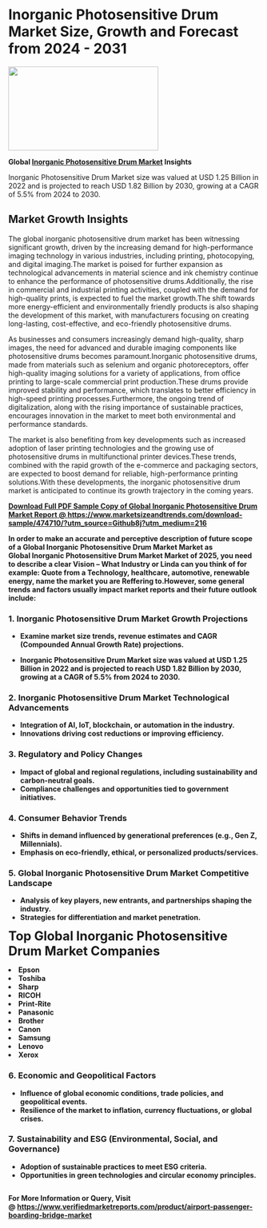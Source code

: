 <H1>Inorganic Photosensitive Drum Market Size, Growth and Forecast from 2024 - 2031</H1><img class="aligncenter size-medium wp-image-584254" src="https://thirdeyenews.in/wp-content/uploads/2024/09/Global-Market-Research-300x168.jpeg" alt="" width="300" height="168" /><p><strong>Global&nbsp;<a href="https://www.marketsizeandtrends.com/download-sample/474710/?utm_source=Github8j?utm_medium=216">Inorganic Photosensitive Drum Market</a> Insights</strong></p><p>Inorganic Photosensitive Drum Market size was valued at USD 1.25 Billion in 2022 and is projected to reach USD 1.82 Billion by 2030, growing at a CAGR of 5.5% from 2024 to 2030.</p><p><h2>Market Growth Insights</h2> <p>The global inorganic photosensitive drum market has been witnessing significant growth, driven by the increasing demand for high-performance imaging technology in various industries, including printing, photocopying, and digital imaging.The market is poised for further expansion as technological advancements in material science and ink chemistry continue to enhance the performance of photosensitive drums.Additionally, the rise in commercial and industrial printing activities, coupled with the demand for high-quality prints, is expected to fuel the market growth.The shift towards more energy-efficient and environmentally friendly products is also shaping the development of this market, with manufacturers focusing on creating long-lasting, cost-effective, and eco-friendly photosensitive drums.</p> <p><strong><a href="#"></a></strong></p> <p>As businesses and consumers increasingly demand high-quality, sharp images, the need for advanced and durable imaging components like photosensitive drums becomes paramount.Inorganic photosensitive drums, made from materials such as selenium and organic photoreceptors, offer high-quality imaging solutions for a variety of applications, from office printing to large-scale commercial print production.These drums provide improved stability and performance, which translates to better efficiency in high-speed printing processes.Furthermore, the ongoing trend of digitalization, along with the rising importance of sustainable practices, encourages innovation in the market to meet both environmental and performance standards.</p> <p>The market is also benefiting from key developments such as increased adoption of laser printing technologies and the growing use of photosensitive drums in multifunctional printer devices.These trends, combined with the rapid growth of the e-commerce and packaging sectors, are expected to boost demand for reliable, high-performance printing solutions.With these developments, the inorganic photosensitive drum market is anticipated to continue its growth trajectory in the coming years.</p> <p><strong><a href="#"></p><p><span class=""><strong>Download Full PDF Sample Copy of Global Inorganic Photosensitive Drum Market Report</strong> @ <a href="https://www.marketsizeandtrends.com/download-sample/474710/?utm_source=Github8j?utm_medium=216" target="_blank">https://www.marketsizeandtrends.com/download-sample/474710/?utm_source=Github8j?utm_medium=216</a></span></p><p>In order to make an accurate and perceptive description of future scope of a Global&nbsp;Inorganic Photosensitive Drum Market Market as Global&nbsp;Inorganic Photosensitive Drum Market Market of 2025, you need to describe a clear Vision &ndash; What Industry or Linda can you think of for example: Quote from a Technology, healthcare, automotive, renewable energy, name the market you are Reffering to.However, some general trends and factors usually impact market reports and their future outlook include:</p><h3>1.&nbsp;<strong>Inorganic Photosensitive Drum Market Growth Projections</strong></h3><ul><li>Examine market size trends, revenue estimates and CAGR (Compounded Annual Growth Rate) projections.</li><li><p>Inorganic Photosensitive Drum Market size was valued at USD 1.25 Billion in 2022 and is projected to reach USD 1.82 Billion by 2030, growing at a CAGR of 5.5% from 2024 to 2030.</p></li></ul><h3>2.&nbsp;<strong>Inorganic Photosensitive Drum Market Technological Advancements</strong></h3><ul><li>Integration of AI, IoT, blockchain, or automation in the industry.</li><li>Innovations driving cost reductions or improving efficiency.</li></ul><h3>3.&nbsp;<strong>Regulatory and Policy Changes</strong></h3><ul><li>Impact of global and regional regulations, including sustainability and carbon-neutral goals.</li><li>Compliance challenges and opportunities tied to government initiatives.</li></ul><h3>4.&nbsp;<strong>Consumer Behavior Trends</strong></h3><ul><li>Shifts in demand influenced by generational preferences (e.g., Gen Z, Millennials).</li><li>Emphasis on eco-friendly, ethical, or personalized products/services.</li></ul><h3>5.&nbsp;<strong>Global Inorganic Photosensitive Drum Market Competitive Landscape</strong></h3><ul><li>Analysis of key players, new entrants, and partnerships shaping the industry.</li><li>Strategies for differentiation and market penetration.</li></ul><p data-pm-slice="1 1 []"><span style="color: inherit; font-family: inherit; font-size: 25px;">Top Global Inorganic Photosensitive Drum Market Companies</span></p><div class="" data-test-id=""><p><li>Epson</li><li> Toshiba</li><li> Sharp</li><li> RICOH</li><li> Print-Rite</li><li> Panasonic</li><li> Brother</li><li> Canon</li><li> Samsung</li><li> Lenovo</li><li> Xerox</li></p></div><h3>6.&nbsp;<strong>Economic and Geopolitical Factors</strong></h3><ul><li>Influence of global economic conditions, trade policies, and geopolitical events.</li><li>Resilience of the market to inflation, currency fluctuations, or global crises.</li></ul><h3>7.&nbsp;<strong>Sustainability and ESG (Environmental, Social, and Governance)</strong></h3><ul><li>Adoption of sustainable practices to meet ESG criteria.</li><li>Opportunities in green technologies and circular economy principles.</li></ul><h2><strong style="font-size: 14px;">For More Information or Query, Visit @&nbsp;</strong><a style="background-color: #ffffff; font-size: 14px;" href="https://www.marketsizeandtrends.com/report/inorganic-photosensitive-drum-market/" target="_blank">https://www.verifiedmarketreports.com/product/airport-passenger-boarding-bridge-market</a></h2>